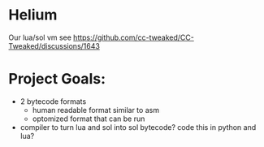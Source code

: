 # Helium
Our lua/sol vm
see https://github.com/cc-tweaked/CC-Tweaked/discussions/1643

# Project Goals:
- 2 bytecode formats
  - human readable format similar to asm
  - optomized format that can be run
- compiler to turn lua and sol into sol bytecode? code this in python and lua?
